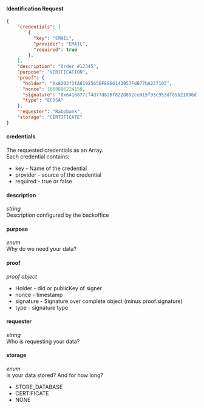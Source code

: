 #### Identification Request
```json
{
    "credentials": [
        { 
          "key": "EMAIL", 
          "provider": "EMAIL", 
          "required": true 
        },
    ],
    "description": "Order #12345",
    "purpose": "VERIFICATION",
    "proof": {
      "holder": "0x8202f3fA8192565EFE966143957Fd877bA237105",
      "nonce": 1660896224150,
      "signature": "0x6416877cf4d77d826f822d892ce015f93c953df85b21006d1380f812cf6090d3014a5c91c",
      "type": "ECDSA"
    },
    "requester": "Rabobank",
    "storage": "CERTIFICATE"
}
```

#### credentials
The requested credentials as an Array.  
Each credential contains:
* key - Name of the credential
* provider - source of the credential
* required - true or false

#### description
_string_  
Description configured by the backoffice

#### purpose
_enum_  
Why do we need your data?

#### proof
_proof object_  
* Holder - did or publicKey of signer
* nonce - timestamp
* signature - Signature over complete object (minus proof.signature)
* type - signature type

#### requester
_string_  
Who is requesting your data?

#### storage
_enum_  
Is your data stored? And for how long?
* STORE_DATABASE
* CERTIFICATE
* NONE